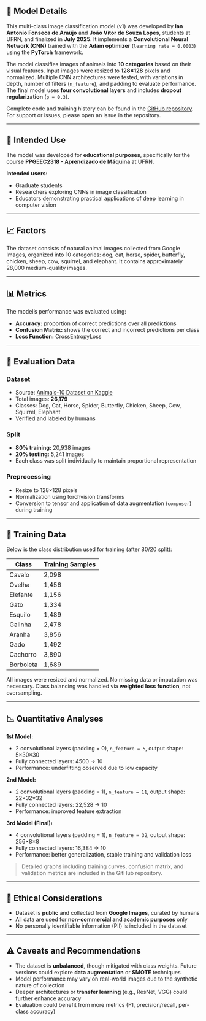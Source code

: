 ## 🧠 Model Details

This multi-class image classification model (v1) was developed by **Ian Antonio Fonseca de Araújo** and **João Vítor de Souza Lopes**, students at UFRN, and finalized in **July 2025**. It implements a **Convolutional Neural Network (CNN)** trained with the **Adam optimizer** (`learning rate = 0.0003`) using the **PyTorch** framework.

The model classifies images of animals into **10 categories** based on their visual features. Input images were resized to **128×128** pixels and normalized. Multiple CNN architectures were tested, with variations in depth, number of filters (`n_feature`), and padding to evaluate performance. The final model uses **four convolutional layers** and includes **dropout regularization** (`p = 0.3`).

Complete code and training history can be found in the [GitHub repository](https://github.com/Onifin/PPGEEC2318/tree/main). For support or issues, please open an issue in the repository.

---

## 🎯 Intended Use

The model was developed for **educational purposes**, specifically for the course **PPGEEC2318 - Aprendizado de Máquina** at UFRN.

**Intended users:**

* Graduate students
* Researchers exploring CNNs in image classification
* Educators demonstrating practical applications of deep learning in computer vision

---

## 📈 Factors

The dataset consists of natural animal images collected from Google Images, organized into 10 categories: dog, cat, horse, spider, butterfly, chicken, sheep, cow, squirrel, and elephant. It contains approximately 28,000 medium-quality images.

---

## 📊 Metrics

The model’s performance was evaluated using:

* **Accuracy:** proportion of correct predictions over all predictions
* **Confusion Matrix:** shows the correct and incorrect predictions per class
* **Loss Function:** CrossEntropyLoss

---

## 📁 Evaluation Data

### **Dataset**

* Source: [Animals-10 Dataset on Kaggle](https://www.kaggle.com/datasets/alessiocorrado99/animals10)
* Total images: **26,179**
* Classes: Dog, Cat, Horse, Spider, Butterfly, Chicken, Sheep, Cow, Squirrel, Elephant
* Verified and labeled by humans

### **Split**

* **80% training:** 20,938 images
* **20% testing:** 5,241 images
* Each class was split individually to maintain proportional representation

### **Preprocessing**

* Resize to 128×128 pixels
* Normalization using torchvision transforms
* Conversion to tensor and application of data augmentation (`composer`) during training

---

## 🧪 Training Data

Below is the class distribution used for training (after 80/20 split):

| Class     | Training Samples |
| --------- | ---------------- |
| Cavalo    | 2,098            |
| Ovelha    | 1,456            |
| Elefante  | 1,156            |
| Gato      | 1,334            |
| Esquilo   | 1,489            |
| Galinha   | 2,478            |
| Aranha    | 3,856            |
| Gado      | 1,492            |
| Cachorro  | 3,890            |
| Borboleta | 1,689            |

All images were resized and normalized. No missing data or imputation was necessary. Class balancing was handled via **weighted loss function**, not oversampling.

---

## 📉 Quantitative Analyses

**1st Model:**

* 2 convolutional layers (padding = 0), `n_feature = 5`, output shape: 5×30×30
* Fully connected layers: 4500 → 10
* Performance: underfitting observed due to low capacity

**2nd Model:**

* 2 convolutional layers (padding = 1), `n_feature = 11`, output shape: 22×32×32
* Fully connected layers: 22,528 → 10
* Performance: improved feature extraction

**3rd Model (Final):**

* 4 convolutional layers (padding = 1), `n_feature = 32`, output shape: 256×8×8
* Fully connected layers: 16,384 → 10
* Performance: better generalization, stable training and validation loss

> Detailed graphs including training curves, confusion matrix, and validation metrics are included in the GitHub repository.

---

## 🧩 Ethical Considerations

* Dataset is **public** and collected from **Google Images**, curated by humans
* All data are used for **non-commercial and academic purposes** only
* No personally identifiable information (PII) is included in the dataset

---

## ⚠️ Caveats and Recommendations

* The dataset is **unbalanced**, though mitigated with class weights. Future versions could explore **data augmentation** or **SMOTE** techniques
* Model performance may vary on real-world images due to the synthetic nature of collection
* Deeper architectures or **transfer learning** (e.g., ResNet, VGG) could further enhance accuracy
* Evaluation could benefit from more metrics (F1, precision/recall, per-class accuracy)
